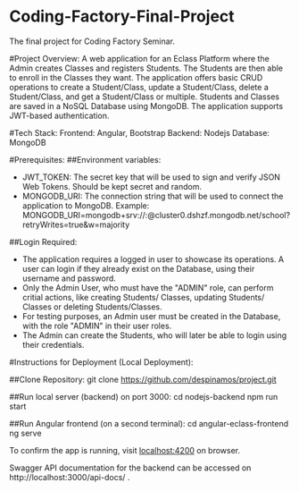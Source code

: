 # Coding-Factory-Final-Project
The final project for Coding Factory Seminar.

#Project Overview:
  A web application for an Eclass Platform where the Admin creates Classes and registers Students. The Students are then able to enroll in the Classes they want. The application offers basic CRUD operations to create a Student/Class, update a Student/Class, delete a Student/Class, and get a Student/Class or multiple. Students and Classes are saved in a NoSQL Database using MongoDB. The application supports JWT-based authentication.

#Tech Stack:
  Frontend: Angular, Bootstrap
  Backend: Nodejs
  Database: MongoDB

#Prerequisites:
  ##Environment variables:
  - JWT_TOKEN: The secret key that will be used to sign and verify JSON Web Tokens. Should be kept secret and random.
  - MONGODB_URI: The connection string that will be used to connect the application to MongoDB. Example: MONGODB_URI=mongodb+srv://<username>:<password>@cluster0.dshzf.mongodb.net/school?retryWrites=true&w=majority

  ##Login Required:
   - The application requires a logged in user to showcase its operations. A user can login if they already exist on the Database, using their username and password.
   - Only the Admin User, who must have the "ADMIN" role, can perform critial actions, like creating Students/ Classes, updating Students/ Classes or deleting Students/Classes.
   - For testing purposes, an Admin user must be created in the Database, with the role "ADMIN" in their user roles.
   - The Admin can create the Students, who will later be able to login using their credentials.

#Instructions for Deployment (Local Deployment):

##Clone Repository:
 git clone https://github.com/despinamos/project.git

##Run local server (backend) on port 3000:
 cd nodejs-backend
 npm run start

##Run Angular frontend (on a second terminal):
 cd angular-eclass-frontend
 ng serve

To confirm the app is running, visit [localhost:4200](http://localhost:4200) on browser.

Swagger API documentation for the backend can be accessed on http://localhost:3000/api-docs/ .